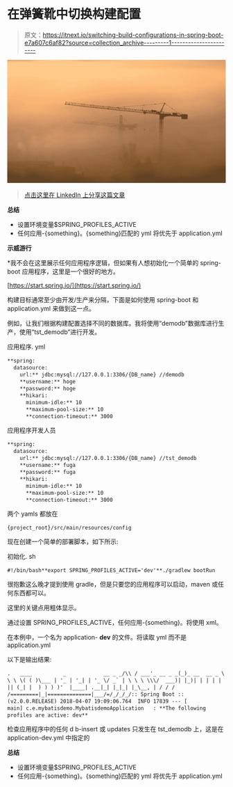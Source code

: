 # 在弹簧靴中切换构建配置

> 原文：<https://itnext.io/switching-build-configurations-in-spring-boot-e7a607c6af82?source=collection_archive---------1----------------------->

![](img/3a21a7b6058476b40484b5e368bbcf5d.png)

> [点击这里在 LinkedIn 上分享这篇文章](https://www.linkedin.com/cws/share?url=https%3A%2F%2Fitnext.io%2Fswitching-build-configurations-in-spring-boot-e7a607c6af82%3Futm_source%3Dmedium_sharelink%26utm_medium%3Dsocial%26utm_campaign%3Dbuffer)

**总结**

*   设置环境变量$SPRING_PROFILES_ACTIVE
*   任何应用-{something}。{something}匹配的 yml 将优先于 application.yml

**示威游行**

*我不会在这里展示任何应用程序逻辑，但如果有人想初始化一个简单的 spring-boot 应用程序，这里是一个很好的地方。

[https://start.spring.io/](https://start.spring.io/)

构建目标通常至少由开发/生产来分隔，下面是如何使用 spring-boot 和 application.yml 来做到这一点。

例如，让我们根据构建配置选择不同的数据库。我将使用“demodb”数据库进行生产，使用“tst_demodb”进行开发。

应用程序. yml

```
**spring:
  datasource:
    url:** jdbc:mysql://127.0.0.1:3306/{DB_name} //demodb
    **username:** hoge
    **password:** hoge
    **hikari:
      minimum-idle:** 10
      **maximum-pool-size:** 10
      **connection-timeout:** 3000
```

应用程序开发人员

```
**spring:
  datasource:
    url:** jdbc:mysql://127.0.0.1:3306/{DB_name} //tst_demodb
    **username:** fuga
    **password:** fuga
    **hikari:
      minimum-idle:** 10
      **maximum-pool-size:** 10
      **connection-timeout:** 3000
```

两个 yamls 都放在

```
{project_root}/src/main/resources/config
```

现在创建一个简单的部署脚本，如下所示:

初始化. sh

```
#!/bin/bash**export SPRING_PROFILES_ACTIVE='dev'**./gradlew bootRun
```

很抱歉这么晚才提到使用 gradle，但是只要您的应用程序可以启动，maven 或任何东西都可以。

这里的关键点用粗体显示。

通过设置 SPRING_PROFILES_ACTIVE，任何应用-{something}。将使用 xml。

在本例中，一个名为 application- **dev** 的文件。将读取 yml 而不是 application.yml

以下是输出结果:

```
.   ____          _            __ _ _/\\ / ___'_ __ _ _(_)_ __  __ _ \ \ \ \( ( )\___ | '_ | '_| | '_ \/ _` | \ \ \ \\\/  ___)| |_)| | | | | || (_| |  ) ) ) )'  |____| .__|_| |_|_| |_\__, | / / / /=========|_|==============|___/=/_/_/_/:: Spring Boot ::        (v2.0.0.RELEASE) 2018-04-07 19:09:06.764  INFO 17839 --- [           main] c.e.mybatisdemo.MybatisdemoApplication   : **The following profiles are active: dev**
```

检查应用程序中的任何 d b-insert 或 updates 只发生在 tst_demodb 上，这是在 application-dev.yml 中指定的

**总结**

*   设置环境变量$SPRING_PROFILES_ACTIVE
*   任何应用-{something}。{something}匹配的 yml 将优先于 application.yml